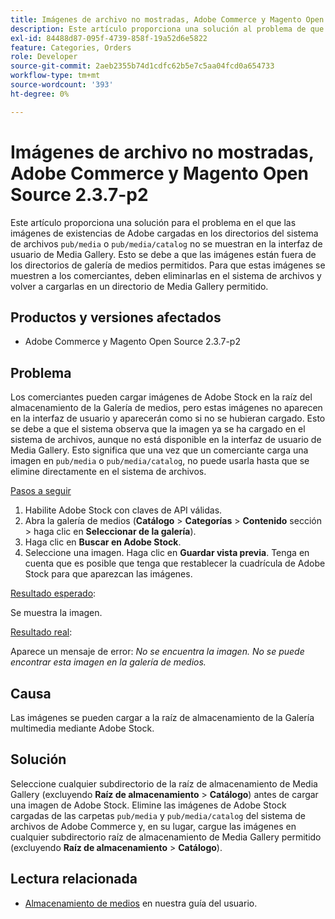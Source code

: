 ```yaml
---
title: Imágenes de archivo no mostradas, Adobe Commerce y Magento Open Source 2.3.7-p2
description: Este artículo proporciona una solución al problema de que las imágenes de stock de Adobe cargadas en los directorios del sistema de archivos "pub/media" o "pub/media/catalog" no se muestran en la interfaz de usuario de Media Gallery. Esto se debe a que las imágenes están fuera de los directorios de galería de medios permitidos. Para que estas imágenes se muestren a los comerciantes, deben eliminarlas en el sistema de archivos y volver a cargarlas en un directorio de Media Gallery permitido.
exl-id: 84488d87-095f-4739-858f-19a52d6e5822
feature: Categories, Orders
role: Developer
source-git-commit: 2aeb2355b74d1cdfc62b5e7c5aa04fcd0a654733
workflow-type: tm+mt
source-wordcount: '393'
ht-degree: 0%

---
```


# Imágenes de archivo no mostradas, Adobe Commerce y Magento Open Source 2.3.7-p2

Este artículo proporciona una solución para el problema en el que las imágenes de existencias de Adobe cargadas en los directorios del sistema de archivos `pub/media` o `pub/media/catalog` no se muestran en la interfaz de usuario de Media Gallery. Esto se debe a que las imágenes están fuera de los directorios de galería de medios permitidos. Para que estas imágenes se muestren a los comerciantes, deben eliminarlas en el sistema de archivos y volver a cargarlas en un directorio de Media Gallery permitido.

## Productos y versiones afectados

* Adobe Commerce y Magento Open Source 2.3.7-p2


## Problema

Los comerciantes pueden cargar imágenes de Adobe Stock en la raíz del almacenamiento de la Galería de medios, pero estas imágenes no aparecen en la interfaz de usuario y aparecerán como si no se hubieran cargado. Esto se debe a que el sistema observa que la imagen ya se ha cargado en el sistema de archivos, aunque no está disponible en la interfaz de usuario de Media Gallery. Esto significa que una vez que un comerciante carga una imagen en `pub/media` o `pub/media/catalog`, no puede usarla hasta que se elimine directamente en el sistema de archivos.

<u>Pasos a seguir</u>

1. Habilite Adobe Stock con claves de API válidas.
1. Abra la galería de medios (**Catálogo** > **Categorías** > **Contenido** sección > haga clic en **Seleccionar de la galería**).
1. Haga clic en **Buscar en Adobe Stock**.
1. Seleccione una imagen. Haga clic en **Guardar vista previa**. Tenga en cuenta que es posible que tenga que restablecer la cuadrícula de Adobe Stock para que aparezcan las imágenes.

<u>Resultado esperado</u>:

Se muestra la imagen.

<u>Resultado real</u>:

Aparece un mensaje de error: *No se encuentra la imagen. No se puede encontrar esta imagen en la galería de medios.*

## Causa

Las imágenes se pueden cargar a la raíz de almacenamiento de la Galería multimedia mediante Adobe Stock.

## Solución

Seleccione cualquier subdirectorio de la raíz de almacenamiento de Media Gallery (excluyendo **Raíz de almacenamiento** > **Catálogo**) antes de cargar una imagen de Adobe Stock.
Elimine las imágenes de Adobe Stock cargadas de las carpetas `pub/media` y `pub/media/catalog` del sistema de archivos de Adobe Commerce y, en su lugar, cargue las imágenes en cualquier subdirectorio raíz de almacenamiento de Media Gallery permitido (excluyendo **Raíz de almacenamiento** > **Catálogo**).

## Lectura relacionada

* [Almacenamiento de medios](https://experienceleague.adobe.com/en/docs/commerce-admin/content-design/wysiwyg/storage/media-storage) en nuestra guía del usuario.
